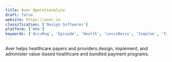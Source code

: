 ```yaml
---
title: Aver Operationalize
draft: false 
website: https://aver.io
classification: ['Design Softwares']
platform: ['Web']
keywords: ['AccuReg', 'Episode', 'Health', 'LexisNexis', 'Simplee', 'TrustHub', 'iClinic', 'nThrive']
---
```

Aver helps healthcare payers and providers design, implement, and administer value-based healthcare and bundled payment programs.